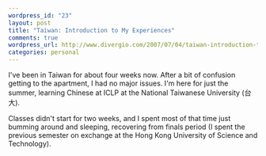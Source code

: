 ```yaml
--- 
wordpress_id: "23"
layout: post
title: "Taiwan: Introduction to My Experiences"
comments: true
wordpress_url: http://www.divergio.com/2007/07/04/taiwan-introduction-to-my-experiences/
categories: personal
---
```

I've been in Taiwan for about four weeks now.  After a bit of confusion getting to the apartment, I had no major issues.  I'm here for just the summer, learning Chinese at ICLP at the National Taiwanese University (台大).

Classes didn't start for two weeks, and I spent most of that time just bumming around and sleeping, recovering from finals period (I spent the previous semester on exchange at the Hong Kong University of Science and Technology).
